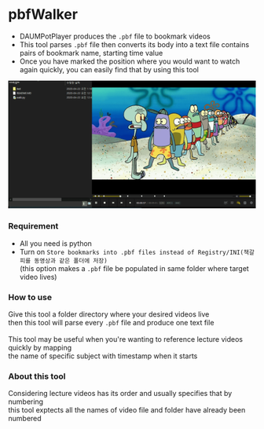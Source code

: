 # pbfWalker
- DAUMPotPlayer produces the `.pbf` file to bookmark videos
- This tool parses `.pbf` file then converts its body into a text file contains pairs of bookmark name, starting time value
- Once you have marked the position where you would want to watch again quickly, you can easily find that by using this tool
<img src="https://raw.githubusercontent.com/Sessho-maru/pbfWalker/master/test/01.example.gif" />

### Requirement
- All you need is python
- Turn on `Store bookmarks into .pbf files instead of Registry/INI(책갈피를 동영상과 같은 폴더에 저장)`</br>(this option makes a `.pbf` file be populated in same folder where target video lives)
### How to use
Give this tool a folder directory where your desired videos live</br>
then this tool will parse every `.pbf` file and produce one text file</br></br>
This tool may be useful when you're wanting to reference lecture videos quickly by mapping <br/>the name of specific subject with timestamp when it starts</br>

### About this tool
Considering lecture videos has its order and usually specifies that by numbering</br>
this tool exptects all the names of video file and folder have already been numbered

